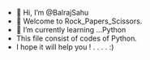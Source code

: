 - 👋 Hi, I’m @BalrajSahu
- 👀 Welcome to Rock_Papers_Scissors.
- 🌱 I’m currently learning ...Python
- This file consist of codes of Python.
- I hope it will help you !
 .
 .
 .
 .
 :)
